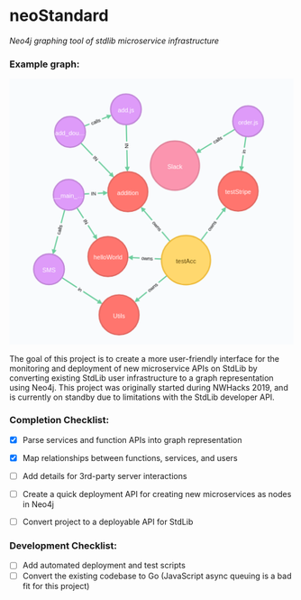 # neoStandard

_Neo4j graphing tool of stdlib microservice infrastructure_


### __Example graph:__
![Image of Example StdLib Microservices Graph](example/exampleGraph.png)

The goal of this project is to create a more user-friendly interface for the monitoring and deployment of new microservice APIs on StdLib by converting existing StdLib user infrastructure to a graph representation using Neo4j. This project was originally started during NWHacks 2019, and is currently on standby due to limitations with the StdLib developer API.

### __Completion Checklist:__
* [x] Parse services and function APIs into graph representation
* [x] Map relationships between functions, services, and users
* [ ] Add details for 3rd-party server interactions
* [ ] Create a quick deployment API for creating new microservices as nodes in Neo4j
* [ ] Convert project to a deployable API for StdLib


### __Development Checklist:__
* [ ] Add automated deployment and test scripts
* [ ] Convert the existing codebase to Go (JavaScript async queuing is a bad fit for this project)
